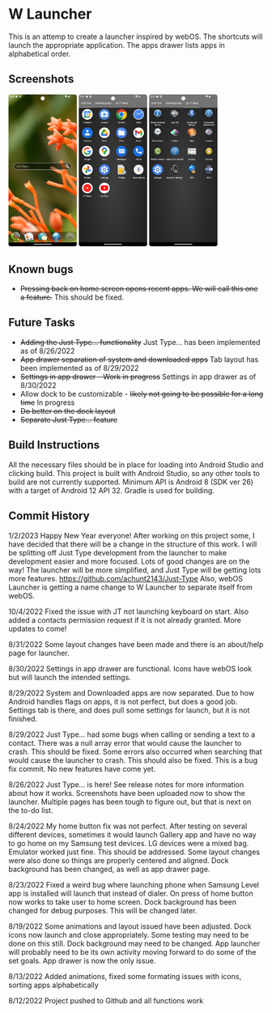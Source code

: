 # W Launcher
This is an attemp to create a launcher inspired by webOS. The shortcuts will launch the appropriate application. The apps drawer lists apps in alphabetical order.

## Screenshots
<p>
  <img src="https://github.com/achunt2143/W-Launcher/blob/d7e7e2ced77f16d7022f7d26e9106a49fc3739a9/screenshots/Screenshot_home.png" width="135" title="home">
  <img src="https://github.com/achunt2143/W-Launcher/blob/d7e7e2ced77f16d7022f7d26e9106a49fc3739a9/screenshots/Screenshot_appdrawer.png" width="135" alt="app drawer">
  <img src="https://github.com/achunt2143/W-Launcher/blob/d7e7e2ced77f16d7022f7d26e9106a49fc3739a9/screenshots/Screenshot_settings.png" width="135" alt="settings drawer">
</p>



## Known bugs
* ~~Pressing back on home screen opens recent apps. We will call this one a feature.~~ This should be fixed.

## Future Tasks

* ~~Adding the Just Type... functionality~~ Just Type... has been implemented as of 8/26/2022
* ~~App drawer separation of system and downloaded apps~~ Tab layout has been implemented as of
  8/29/2022
* ~~Settings in app drawer - Work in progress~~ Settings in app drawer as of 8/30/2022
* Allow dock to be customizable - ~~likely not going to be possible for a long time~~ In progress
* ~~Do better on the dock layout~~
* ~~Separate Just Type... feature~~

## Build Instructions

All the necessary files should be in place for loading into Android Studio and clicking build. 
This project is built with Android Studio, so any other tools to build are not currently supported. 
Minimum API is Android 8 (SDK ver 26) with a target of Android 12 API 32. Gradle is used for building.

## Commit History

1/2/2023 Happy New Year everyone! After working on this project some, I have decided that there will 
be a change in the structure of this work. I will be splitting off Just Type development from the 
launcher to make development easier and more focused. Lots of good changes are on the way! The launcher 
will be more simplified, and Just Type will be getting lots more features. https://github.com/achunt2143/Just-Type
Also, webOS Launcher is getting a name change to W Launcher
to separate itself from webOS.

10/4/2022 Fixed the issue with JT not launching keyboard on start. Also added a contacts permission
request if it is not already granted. More updates to come!

8/31/2022 Some layout changes have been made and there is an about/help page for launcher.

8/30/2022 Settings in app drawer are functional. Icons have webOS look but will launch the intended
settings.

8/29/2022 System and Downloaded apps are now separated. Due to how Android handles flags on apps, it
is not perfect, but does a good job. Settings tab is there, and does pull some settings for launch,
but it is not finished.

8/29/2022 Just Type... had some bugs when calling or sending a text to a contact. There was a null
array error that would cause the launcher to crash. This should be fixed. Some errors also occurred
when searching that would cause the launcher to crash. This should also be fixed. This is a bug fix
commit. No new features have come yet.

8/26/2022 Just Type... is here! See release notes for more information about how it works.
Screenshots have been uploaded now to show the launcher. Multiple pages has been tough to figure
out, but that is next on the to-do list.

8/24/2022 My home button fix was not perfect. After testing on several different devices, sometimes
it would launch Gallery app and have no way to go home on my Samsung test devices. LG devices were a
mixed bag. Emulator worked just fine. This should be addressed. Some layout changes were also done
so things are properly centered and aligned. Dock background has been changed, as well as app drawer
page.

8/23/2022 Fixed a weird bug where launching phone when Samsung Level app is installed will launch
that instead of dialer. On press of home button now works to take user to home screen. Dock
background has been changed for debug purposes. This will be changed later.

8/19/2022 Some animations and layout issued have been adjusted. Dock icons now launch and close
appropriately. Some testing may need to be done on this still. Dock background may need to be
changed. App launcher will probably need to be its own activity moving forward to do some of the set
goals. App drawer is now the only issue.

8/13/2022 Added animations, fixed some formating issues with icons, sorting apps alphabetically

8/12/2022 Project pushed to Github and all functions work
